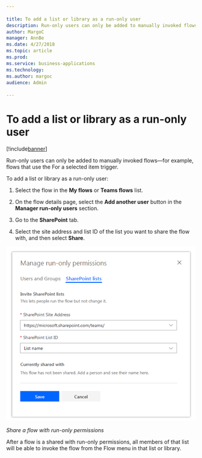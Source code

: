 ```yaml
---

title: To add a list or library as a run-only user
description: Run-only users can only be added to manually invoked flows—for example, flows that use the For a selected item trigger.
author: MargoC
manager: AnnBe
ms.date: 4/27/2018
ms.topic: article
ms.prod: 
ms.service: business-applications
ms.technology: 
ms.author: margoc
audience: Admin

---
```

#  To add a list or library as a run-only user 


[!include[banner](../../../../includes/banner.md)]

Run-only users can only be added to manually invoked flows—for example, flows
that use the For a selected item trigger.

To add a list or library as a run-only user:

1.  Select the flow in the **My flows** or **Teams flows** list.

2.  On the flow details page, select the **Add another user** button in the
    **Manager run-only users** section.

3.  Go to the **SharePoint** tab.

4.  Select the site address and list ID of the list you want to share the flow
    with, and then select **Share**.

![A screenshot demonstrating how to share a flow with run-only permissions](media/to-add-list-or-library-as-run-only-user-1.png "A screenshot demonstrating how to share a flow with run-only permissions")
<!-- Picture 24 -->


*Share a flow with run-only permissions*

After a flow is a shared with run-only permissions, all members of that list
will be able to invoke the flow from the Flow menu in that list or library.
